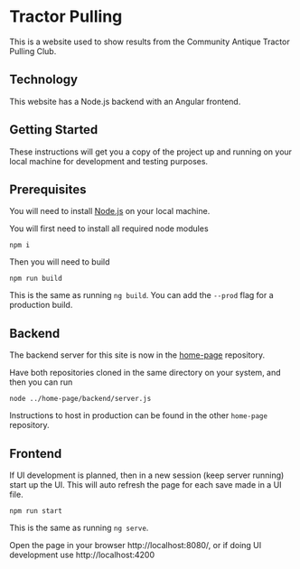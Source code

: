 # Tractor Pulling

This is a website used to show results from the Community Antique Tractor Pulling Club.

## Technology

This website has a Node.js backend with an Angular frontend.

## Getting Started

These instructions will get you a copy of the project up and running on your local machine for development and testing purposes.

## Prerequisites

You will need to install [Node.js](https://nodejs.org/en/download/) on your local machine.

You will first need to install all required node modules

```
npm i
```

Then you will need to build

```
npm run build
```

This is the same as running `ng build`. You can add the `--prod` flag for a production build.

## Backend

The backend server for this site is now in the [home-page](https://github.com/GrantFBarnes/home-page) repository.

Have both repositories cloned in the same directory on your system, and then you can run

```
node ../home-page/backend/server.js
```

Instructions to host in production can be found in the other `home-page` repository.

## Frontend

If UI development is planned, then in a new session (keep server running) start up the UI. This will auto refresh the page for each save made in a UI file.

```
npm run start
```

This is the same as running `ng serve`.

Open the page in your browser http://localhost:8080/, or if doing UI development use http://localhost:4200
